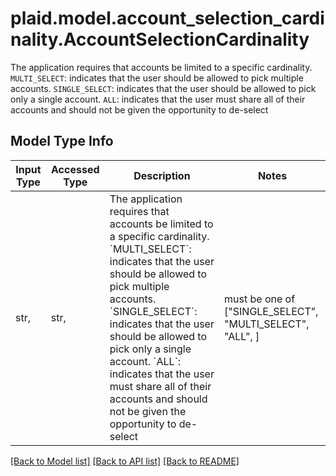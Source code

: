 # plaid.model.account_selection_cardinality.AccountSelectionCardinality

The application requires that accounts be limited to a specific cardinality. `MULTI_SELECT`: indicates that the user should be allowed to pick multiple accounts. `SINGLE_SELECT`: indicates that the user should be allowed to pick only a single account. `ALL`: indicates that the user must share all of their accounts and should not be given the opportunity to de-select

## Model Type Info
Input Type | Accessed Type | Description | Notes
------------ | ------------- | ------------- | -------------
str,  | str,  | The application requires that accounts be limited to a specific cardinality. &#x60;MULTI_SELECT&#x60;: indicates that the user should be allowed to pick multiple accounts. &#x60;SINGLE_SELECT&#x60;: indicates that the user should be allowed to pick only a single account. &#x60;ALL&#x60;: indicates that the user must share all of their accounts and should not be given the opportunity to de-select | must be one of ["SINGLE_SELECT", "MULTI_SELECT", "ALL", ] 

[[Back to Model list]](../../README.md#documentation-for-models) [[Back to API list]](../../README.md#documentation-for-api-endpoints) [[Back to README]](../../README.md)

